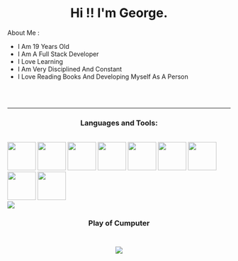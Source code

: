 <!-- Intro -->


<h1 align="center">Hi !! I'm George.</h1
<h3 align="center">About Me :</h3>  
<br>
<ul>
    <li>I Am 19 Years Old</li>
    <li>I Am A Full Stack Developer</li>
    <li>I Love Learning</li>
    <li>I Am Very Disciplined And Constant</li>
    <li>I Love Reading Books And Developing Myself As A Person</li>
</ul>
<br>


</div>
<br>
<hr>
<!-- Tech Stack --> 

<h3 align="Center">Languages and Tools:</h3>  
<br>
<div style="display:flex justify-content: space-between>
<div>
<img src="https://i.postimg.cc/G3SVWLdV/logos-sebas-Html.png"    style="height: 4rem"/>
<img src="https://i.postimg.cc/rmczL62R/logos-sebas-Css.png"    style="height: 4rem"/>
<img src="https://i.postimg.cc/tC0R0Qdq/logos-sebas-Java-Script.png" style="height: 4rem"/>
<img src="https://i.postimg.cc/5tQkWGSJ/logos-sebas-Java.png"   style="height: 4rem"/>
<img src="https://i.postimg.cc/Hxyx5p0N/logos-sebas-Python.png" style="height: 4rem"/>
<img src="https://i.postimg.cc/SNDyn2Fs/logos-sebas-Php.png"    style="height: 4rem"/>
<img src="https://i.postimg.cc/zGb9qVq4/logos-sebas-Mysql.png" style="height: 4rem"/>
<img src="https://i.postimg.cc/65YvBpMV/logos-sebas-Git.png"   style="height: 4rem"/>
<img src="https://i.postimg.cc/7hjQsDkv/Logo-React.png"        style="height: 4rem"/>
<img src="https://i.postimg.cc/T1K4J1Bq/Logo-Node-Js.png"      style="height: 4rem"/>



</div>
<img src="https://media.tenor.com/kGe0A0NBA8kAAAAi/one-piece-pixel.gif" style="width: 4rem height: 4rem"/> 
</div>
<br>
<!-- Gif Dino -->

 <div align="center">
     <h3 aling="center">Play of Cumputer<h3>
         <br>
   <img src="https://raw.githubusercontent.com/saadeghi/saadeghi/master/dino.gif" /><br><br>
 </div>

         

